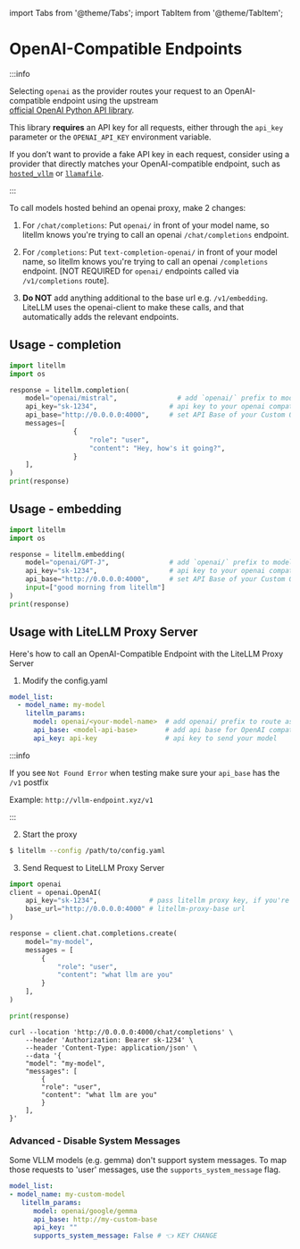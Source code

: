 import Tabs from '@theme/Tabs';
import TabItem from '@theme/TabItem';

# OpenAI-Compatible Endpoints

:::info

Selecting `openai` as the provider routes your request to an OpenAI-compatible endpoint using the upstream  
[official OpenAI Python API library](https://github.com/openai/openai-python/blob/main/README.md).

This library **requires** an API key for all requests, either through the `api_key` parameter 
or the `OPENAI_API_KEY` environment variable.

If you don’t want to provide a fake API key in each request, consider using a provider that directly matches your 
OpenAI-compatible endpoint, such as [`hosted_vllm`](/docs/providers/vllm) or [`llamafile`](/docs/providers/llamafile).

:::

To call models hosted behind an openai proxy, make 2 changes:

1. For `/chat/completions`: Put `openai/` in front of your model name, so litellm knows you're trying to call an openai `/chat/completions` endpoint. 

1. For `/completions`: Put `text-completion-openai/` in front of your model name, so litellm knows you're trying to call an openai `/completions` endpoint. [NOT REQUIRED for `openai/` endpoints called via `/v1/completions` route].

1. **Do NOT** add anything additional to the base url e.g. `/v1/embedding`. LiteLLM uses the openai-client to make these calls, and that automatically adds the relevant endpoints. 


## Usage - completion
```python
import litellm
import os

response = litellm.completion(
    model="openai/mistral",               # add `openai/` prefix to model so litellm knows to route to OpenAI
    api_key="sk-1234",                  # api key to your openai compatible endpoint
    api_base="http://0.0.0.0:4000",     # set API Base of your Custom OpenAI Endpoint
    messages=[
                {
                    "role": "user",
                    "content": "Hey, how's it going?",
                }
    ],
)
print(response)
```

## Usage - embedding

```python
import litellm
import os

response = litellm.embedding(
    model="openai/GPT-J",               # add `openai/` prefix to model so litellm knows to route to OpenAI
    api_key="sk-1234",                  # api key to your openai compatible endpoint
    api_base="http://0.0.0.0:4000",     # set API Base of your Custom OpenAI Endpoint
    input=["good morning from litellm"]
)
print(response)
```



## Usage with LiteLLM Proxy Server

Here's how to call an OpenAI-Compatible Endpoint with the LiteLLM Proxy Server

1. Modify the config.yaml 

  ```yaml
  model_list:
    - model_name: my-model
      litellm_params:
        model: openai/<your-model-name>  # add openai/ prefix to route as OpenAI provider
        api_base: <model-api-base>       # add api base for OpenAI compatible provider
        api_key: api-key                 # api key to send your model
  ```

  :::info

  If you see `Not Found Error` when testing make sure your `api_base` has the `/v1` postfix

  Example: `http://vllm-endpoint.xyz/v1`

  :::

2. Start the proxy 

  ```bash
  $ litellm --config /path/to/config.yaml
  ```

3. Send Request to LiteLLM Proxy Server

  <Tabs>

  <TabItem value="openai" label="OpenAI Python v1.0.0+">

  ```python
  import openai
  client = openai.OpenAI(
      api_key="sk-1234",             # pass litellm proxy key, if you're using virtual keys
      base_url="http://0.0.0.0:4000" # litellm-proxy-base url
  )

  response = client.chat.completions.create(
      model="my-model",
      messages = [
          {
              "role": "user",
              "content": "what llm are you"
          }
      ],
  )

  print(response)
  ```
  </TabItem>

  <TabItem value="curl" label="curl">

  ```shell
  curl --location 'http://0.0.0.0:4000/chat/completions' \
      --header 'Authorization: Bearer sk-1234' \
      --header 'Content-Type: application/json' \
      --data '{
      "model": "my-model",
      "messages": [
          {
          "role": "user",
          "content": "what llm are you"
          }
      ],
  }'
  ```
  </TabItem>

  </Tabs>


### Advanced - Disable System Messages

Some VLLM models (e.g. gemma) don't support system messages. To map those requests to 'user' messages, use the `supports_system_message` flag. 

```yaml
model_list:
- model_name: my-custom-model
   litellm_params:
      model: openai/google/gemma
      api_base: http://my-custom-base
      api_key: "" 
      supports_system_message: False # 👈 KEY CHANGE
```